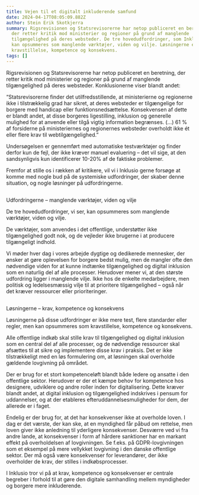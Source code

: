 ```yaml
---
title: Vejen til et digitalt inkluderende samfund
date: 2024-04-17T08:05:09.882Z
author: Stein Erik Skotkjerra
summary: Rigsrevisionen og Statsrevisorerne har netop publiceret en beretning,
  der retter kritik mod ministerier og regioner på grund af manglende
  tilgængelighed på deres websteder. De tre hovedudfordringer, som Inklusio ser,
  kan opsummeres som manglende værktøjer, viden og vilje. Løsningerne er
  kravstillelse, kompetence og konsekvens.
tags: []
---
```

Rigsrevisionen og Statsrevisorerne har netop publiceret en beretning, der retter kritik mod ministerier og regioner på grund af manglende tilgængelighed på deres websteder. Konklusionerne viser blandt andet:

“Statsrevisorerne finder det utilfredsstillende, at ministerierne og regionerne ikke i tilstrækkelig grad har sikret, at deres websteder er tilgængelige for borgere med handicap eller funktionsnedsættelse. Konsekvensen af dette er blandt andet, at disse borgeres ligestilling, inklusion og generelle mulighed for at anvende eller tilgå vigtig information begrænses.
(…) 
61 % af forsiderne på ministeriernes og regionernes websteder overholdt ikke ét eller flere krav til webtilgængelighed.”

Undersøgelsen er gennemført med automatiske testværktøjer og finder derfor kun de fejl, der ikke kræver manuel evaluering – det vil sige, at den sandsynligvis kun identificerer 10-20% af de faktiske problemer.

Fremfor at stille os i rækken af kritikere, vil vi i Inklusio gerne forsøge at komme med nogle bud på de systemiske udfordringer, der skaber denne situation, og nogle løsninger på udfordringerne.

## 
Udfordringerne – manglende værktøjer, viden og vilje


De tre hovedudfordringer, vi ser, kan opsummeres som manglende værktøjer, viden og vilje. 

De værktøjer, som anvendes i det offentlige, understøtter ikke tilgængelighed godt nok, og de vejleder ikke brugerne i at producere tilgængeligt indhold. 

Vi møder hver dag i vores arbejde dygtige og dedikerede mennesker, der ønsker at gøre oplevelsen for borgere bedst mulig, men de mangler ofte den nødvendige viden for at kunne indtænke tilgængelighed og digital inklusion som en naturlig del af alle processer. Herudover mener vi, at den største udfordring ligger i manglende vilje. Ikke hos de enkelte medarbejdere, men politisk og ledelsesmæssig vilje til at prioritere tilgængelighed – også når det kræver ressourcer eller prioriteringer.

## 
Løsningerne – krav, kompetence og konsekvens
 

Løsningerne på disse udfordringer er ikke mere test, flere standarder eller regler, men kan opsummeres som kravstillelse, kompetence og konsekvens.

Alle offentlige indkøb skal stille krav til tilgængelighed og digital inklusion som en central del af alle processer, og de nødvendige ressourcer skal afsættes til at sikre og implementere disse krav i praksis. Det er ikke tilstrækkeligt med en løs formulering om, at løsningen skal overholde gældende lovgivning på området.

Der er brug for et stort kompetenceløft blandt både ledere og ansatte i den offentlige sektor. Herudover er der et kæmpe behov for kompetence hos designere, udviklere og andre roller inden for digitalisering. Dette kræver blandt andet, at digital inklusion og tilgængelighed indskrives i pensum for uddannelser, og at der etableres efteruddannelsesmuligheder for dem, der allerede er i faget.

Endelig er der brug for, at det har konsekvenser ikke at overholde loven. I dag er det værste, der kan ske, at en myndighed får påbud om rettelse, men loven giver ikke anledning til yderligere konsekvenser. Desværre ved vi fra andre lande, at konsekvenser i form af hårdere sanktioner har en markant effekt på overholdelsen af lovgivningen. Se f.eks. på GDPR-lovgivningen som et eksempel på mere vellykket lovgivning i den danske offentlige sektor. Der må også være konsekvenser for leverandører, der ikke overholder de krav, der stilles i indkøbsprocesser.

I Inklusio tror vi på at krav, kompetence og konsekvenser er centrale begreber i forhold til at gøre den digitale samhandling mellem myndigheder og borgere mere inkluderende.